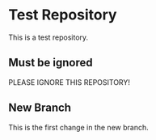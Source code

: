 # Test Repository

This is a test repository.

## Must be ignored

PLEASE IGNORE THIS REPOSITORY!

## New Branch

This is the first change in the new branch.

